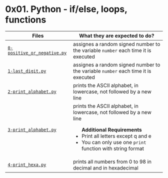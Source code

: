 # 0x01. Python - if/else, loops, functions

| Files							    | What they are expected to do?						      |
|-----------------------------------------------------------|---------------------------------------------------------------------------------|
|[`0-positive_or_negative.py`](./0-positive_or_negative.py) |assignes a random signed number to the variable `number` each time it is executed|
|[`1-last_digit.py`](./1-last_digit.py)			    |assignes a random signed number to the variable `number` each time it is executed|
|[`2-print_alphabet.py`](./2-print_alphabet.py)		    |prints the ASCII alphabet, in lowercase, not followed by a new line	      |
|[`3-print_alphabet.py`](./3-print_alphabet.py)		    |prints the ASCII alphabet, in lowercase, not followed by a new line <ul> __Additional Requirements__</u> <li>Print all letters except q and e</li> <li> You can only use one `print` function with string format</li></ul>			      |
|[`4-print_hexa.py`](./4-print_hexa.py)			    |prints all numbers from 0 to 98 in decimal and in hexadecimal		      |
